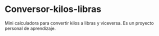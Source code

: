# Conversor-kilos-libras
Mini calculadora para convertir kilos a libras y viceversa. Es un proyecto personal de aprendizaje.
